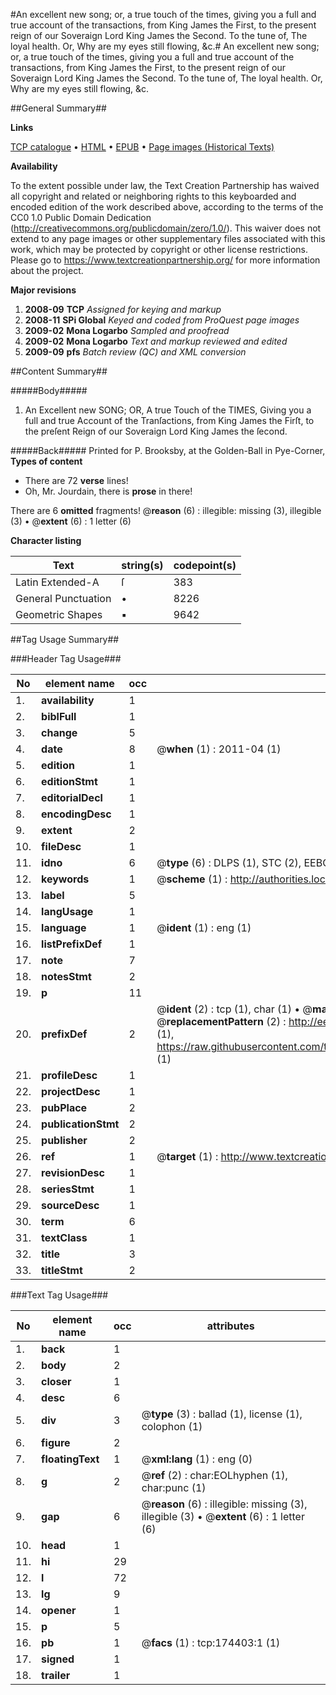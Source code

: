 #An excellent new song; or, a true touch of the times, giving you a full and true account of the transactions, from King James the First, to the present reign of our Soveraign Lord King James the Second. To the tune of, The loyal health. Or, Why are my eyes still flowing, &c.#
An excellent new song; or, a true touch of the times, giving you a full and true account of the transactions, from King James the First, to the present reign of our Soveraign Lord King James the Second. To the tune of, The loyal health. Or, Why are my eyes still flowing, &c.

##General Summary##

**Links**

[TCP catalogue](http://www.ota.ox.ac.uk/tcp/)  • 
[HTML](http://tei.it.ox.ac.uk/tcp/Texts-HTML/free/B03/B03193.html)  • 
[EPUB](http://tei.it.ox.ac.uk/tcp/Texts-EPUB/free/B03/B03193.epub) • 
[Page images (Historical Texts)](https://historicaltexts.jisc.ac.uk/eebo-47012434e)

**Availability**

To the extent possible under law, the Text Creation Partnership has waived all copyright and related or neighboring rights to this keyboarded and encoded edition of the work described above, according to the terms of the CC0 1.0 Public Domain Dedication (http://creativecommons.org/publicdomain/zero/1.0/). This waiver does not extend to any page images or other supplementary files associated with this work, which may be protected by copyright or other license restrictions. Please go to https://www.textcreationpartnership.org/ for more information about the project.

**Major revisions**

1. __2008-09__ __TCP__ *Assigned for keying and markup*
1. __2008-11__ __SPi Global__ *Keyed and coded from ProQuest page images*
1. __2009-02__ __Mona Logarbo__ *Sampled and proofread*
1. __2009-02__ __Mona Logarbo__ *Text and markup reviewed and edited*
1. __2009-09__ __pfs__ *Batch review (QC) and XML conversion*

##Content Summary##

#####Body#####

1. An Excellent new SONG; OR, A true Touch of the TIMES, Giving you a full and true Account of the Tranſactions, from King James the Firſt, to the preſent Reign of our Soveraign Lord King James the ſecond.

#####Back#####
Printed for P. Brooksby, at the Golden-Ball in Pye-Corner,
**Types of content**

  * There are 72 **verse** lines!
  * Oh, Mr. Jourdain, there is **prose** in there!

There are 6 **omitted** fragments! 
 @__reason__ (6) : illegible: missing (3), illegible (3)  •  @__extent__ (6) : 1 letter (6)

**Character listing**


|Text|string(s)|codepoint(s)|
|---|---|---|
|Latin Extended-A|ſ|383|
|General Punctuation|•|8226|
|Geometric Shapes|▪|9642|

##Tag Usage Summary##

###Header Tag Usage###

|No|element name|occ|attributes|
|---|---|---|---|
|1.|__availability__|1||
|2.|__biblFull__|1||
|3.|__change__|5||
|4.|__date__|8| @__when__ (1) : 2011-04 (1)|
|5.|__edition__|1||
|6.|__editionStmt__|1||
|7.|__editorialDecl__|1||
|8.|__encodingDesc__|1||
|9.|__extent__|2||
|10.|__fileDesc__|1||
|11.|__idno__|6| @__type__ (6) : DLPS (1), STC (2), EEBO-CITATION (1), OCLC (1), VID (1)|
|12.|__keywords__|1| @__scheme__ (1) : http://authorities.loc.gov/ (1)|
|13.|__label__|5||
|14.|__langUsage__|1||
|15.|__language__|1| @__ident__ (1) : eng (1)|
|16.|__listPrefixDef__|1||
|17.|__note__|7||
|18.|__notesStmt__|2||
|19.|__p__|11||
|20.|__prefixDef__|2| @__ident__ (2) : tcp (1), char (1)  •  @__matchPattern__ (2) : ([0-9\-]+):([0-9IVX]+) (1), (.+) (1)  •  @__replacementPattern__ (2) : http://eebo.chadwyck.com/downloadtiff?vid=$1&page=$2 (1), https://raw.githubusercontent.com/textcreationpartnership/Texts/master/tcpchars.xml#$1 (1)|
|21.|__profileDesc__|1||
|22.|__projectDesc__|1||
|23.|__pubPlace__|2||
|24.|__publicationStmt__|2||
|25.|__publisher__|2||
|26.|__ref__|1| @__target__ (1) : http://www.textcreationpartnership.org/docs/. (1)|
|27.|__revisionDesc__|1||
|28.|__seriesStmt__|1||
|29.|__sourceDesc__|1||
|30.|__term__|6||
|31.|__textClass__|1||
|32.|__title__|3||
|33.|__titleStmt__|2||


###Text Tag Usage###

|No|element name|occ|attributes|
|---|---|---|---|
|1.|__back__|1||
|2.|__body__|2||
|3.|__closer__|1||
|4.|__desc__|6||
|5.|__div__|3| @__type__ (3) : ballad (1), license (1), colophon (1)|
|6.|__figure__|2||
|7.|__floatingText__|1| @__xml:lang__ (1) : eng (0)|
|8.|__g__|2| @__ref__ (2) : char:EOLhyphen (1), char:punc (1)|
|9.|__gap__|6| @__reason__ (6) : illegible: missing (3), illegible (3)  •  @__extent__ (6) : 1 letter (6)|
|10.|__head__|1||
|11.|__hi__|29||
|12.|__l__|72||
|13.|__lg__|9||
|14.|__opener__|1||
|15.|__p__|5||
|16.|__pb__|1| @__facs__ (1) : tcp:174403:1 (1)|
|17.|__signed__|1||
|18.|__trailer__|1||
